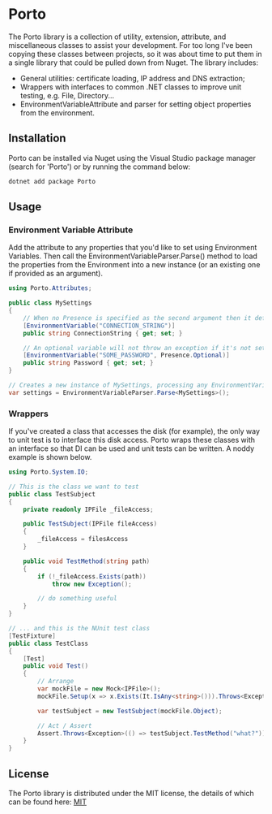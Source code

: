 # Porto

The Porto library is a collection of utility, extension, attribute, and miscellaneous classes to assist your development. For too long I've been copying these classes between projects, so it was about time to put them in a single library that could be pulled down from Nuget. The library includes:

- General utilities: certificate loading, IP address and DNS extraction;
- Wrappers with interfaces to common .NET classes to improve unit testing, e.g. File, Directory...
- EnvironmentVariableAttribute and parser for setting object properties from the environment.


## Installation

Porto can be installed via Nuget using the Visual Studio package manager (search for 'Porto') or by running the command below:

```bash
dotnet add package Porto
```

## Usage

### Environment Variable Attribute

Add the attribute to any properties that you'd like to set using Environment Variables. Then call the EnvironmentVariableParser.Parse<T>() method to load the properties from the Environment into a new instance (or an existing one if provided as an argument).

```csharp
using Porto.Attributes;

public class MySettings
{
    // When no Presence is specified as the second argument then it defaults to Mandatory.
    [EnvironmentVariable("CONNECTION_STRING")]
    public string ConnectionString { get; set; }

    // An optional variable will not throw an exception if it's not set in the environment.
    [EnvironmentVariable("SOME_PASSWORD", Presence.Optional)]
    public string Password { get; set; }
}

// Creates a new instance of MySettings, processing any EnvironmentVariable attributes along the way.
var settings = EnvironmentVariableParser.Parse<MySettings>();

```

### Wrappers

If you've created a class that accesses the disk (for example), the only way to unit test is to interface this disk access. Porto wraps these classes with an interface so that DI can be used and unit tests can be written. A noddy example is shown below.

```csharp
using Porto.System.IO;

// This is the class we want to test
public class TestSubject
{
    private readonly IPFile _fileAccess;

    public TestSubject(IPFile fileAccess)
    {
        _fileAccess = filesAccess
    }

    public void TestMethod(string path)
    {
        if (!_fileAccess.Exists(path))
            throw new Exception();

        // do something useful
    }
}

// ... and this is the NUnit test class
[TestFixture]
public class TestClass
{
    [Test]
    public void Test()
    {
        // Arrange
        var mockFile = new Mock<IPFile>();
        mockFile.Setup(x => x.Exists(It.IsAny<string>())).Throws<Exception>();

        var testSubject = new TestSubject(mockFile.Object);

        // Act / Assert
        Assert.Throws<Exception>(() => testSubject.TestMethod("what?"));
    }
}

```

## License

The Porto library is distributed under the MIT license, the details of which can be found here: [MIT](https://choosealicense.com/licenses/mit/)
